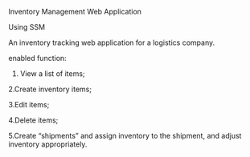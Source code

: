 Inventory Management Web Application


Using SSM


An inventory tracking web application for a logistics company. 



enabled function:

1. View a list of items;

2.Create inventory items;

3.Edit items;

4.Delete items;

5.Create “shipments” and assign inventory to the shipment, and adjust inventory appropriately.


